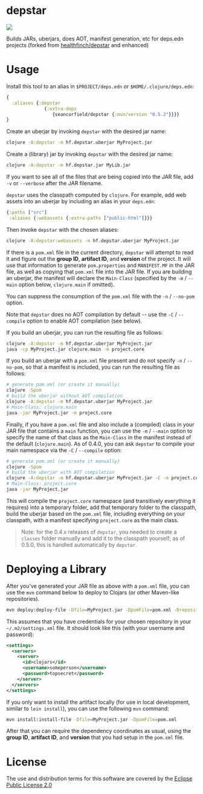 # depstar

<img src="./depstar_logo.png" />

Builds JARs, uberjars, does AOT, manifest generation, etc for deps.edn projects (forked from [healthfinch/depstar](https://github.com/healthfinch/depstar) and enhanced)

# Usage

Install this tool to an alias in `$PROJECT/deps.edn` or `$HOME/.clojure/deps.edn`:

```clj
{
  :aliases {:depstar
              {:extra-deps
                 {seancorfield/depstar {:mvn/version "0.5.2"}}}}
}
```

Create an uberjar by invoking `depstar` with the desired jar name:

```bash
clojure -A:depstar -m hf.depstar.uberjar MyProject.jar
```

Create a (library) jar by invoking `depstar` with the desired jar name:

```bash
clojure -A:depstar -m hf.depstar.jar MyLib.jar
```

If you want to see all of the files that are being copied into the JAR file, add `-v` or `--verbose` after the JAR filename.

`depstar` uses the classpath computed by `clojure`.
For example, add web assets into an uberjar by including an alias in your `deps.edn`:

```clj
{:paths ["src"]
 :aliases {:webassets {:extra-paths ["public-html"]}}}
```

Then invoke `depstar` with the chosen aliases:

```bash
clojure -A:depstar:webassets -m hf.depstar.uberjar MyProject.jar
```

If there is a `pom.xml` file in the current directory, `depstar` will attempt to read it and figure out the **group ID**, **artifact ID**, and **version** of the project. It will use that information to generate `pom.properties` and `MANIFEST.MF` in the JAR file, as well as copying that `pom.xml` file into the JAR file. If you are building an uberjar, the manifest will declare the `Main-Class` (specified by the `-m` / `--main` option below, `clojure.main` if omitted).

You can suppress the consumption of the `pom.xml` file with the `-n` / `--no-pom` option.

Note that `depstar` does no AOT compilation by default -- use the `-C` / `--compile` option to enable AOT compilation (see below).

If you build an uberjar, you can run the resulting file as follows:

```bash
clojure -A:depstar -m hf.depstar.uberjar MyProject.jar
java -cp MyProject.jar clojure.main -m project.core
```

If you build an uberjar with a `pom.xml` file present and do not specify `-n` / `--no-pom`, so that a manifest is included, you can run the resulting file as follows:

```bash
# generate pom.xml (or create it manually)
clojure -Spom
# build the uberjar without AOT compilation
clojure -A:depstar -m hf.depstar.uberjar MyProject.jar
# Main-Class: clojure.main
java -jar MyProject.jar -m project.core
```

Finally, if you have a `pom.xml` file and also include a (compiled) class in your JAR file that contains a `main` function, you can use the `-m` / `--main` option to specify the name of that class as the `Main-Class` in the manifest instead of the default (`clojure.main`).
As of 0.4.0, you can ask `depstar` to compile your main namespace via the `-C` / `--compile` option:

```bash
# generate pom.xml (or create it manually)
clojure -Spom
# build the uberjar with AOT compilation
clojure -A:depstar -m hf.depstar.uberjar MyProject.jar -C -m project.core
# Main-Class: project.core
java -jar MyProject.jar
```

This will compile the `project.core` namespace (and transitively everything it requires) into a temporary folder, add that temporary folder to the classpath, build the uberjar based on the `pom.xml` file, including everything on your classpath, with a manifest specifying `project.core` as the main class.

> Note: for the 0.4.x releases of `depstar`, you needed to create a `classes` folder manually and add it to the classpath yourself; as of 0.5.0, this is handled automatically by `depstar`.

# Deploying a Library

After you've generated your JAR file as above with a `pom.xml` file, you can use the `mvn` command below to deploy to Clojars (or other Maven-like repositories).

```bash
mvn deploy:deploy-file -Dfile=MyProject.jar -DpomFile=pom.xml -DrepositoryId=clojars -Durl=https://clojars.org/repo/
```

This assumes that you have credentials for your chosen repository in your `~/.m2/settings.xml` file. It should look like this (with your username and password):

```xml
<settings>
  <servers>
    <server>
      <id>clojars</id>
      <username>someperson</username>
      <password>topsecret</password>
    </server>
  </servers>
</settings>
```

If you only want to install the artifact locally (for use in local development, similar to `lein install`), you can use the following `mvn` command:

```bash
mvn install:install-file -Dfile=MyProject.jar -DpomFile=pom.xml
```

After that you can require the dependency coordinates as usual, using the **group ID**, **artifact ID**, and **version** that you had setup in the `pom.xml` file.

# License

The use and distribution terms for this software are covered by the
[Eclipse Public License 2.0](https://www.eclipse.org/org/documents/epl-2.0/EPL-2.0.html)
